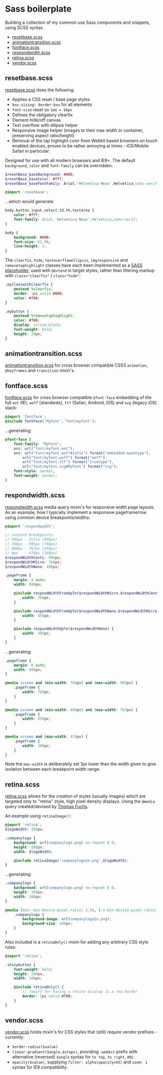 # Sass boilerplate
Building a collection of my common use Sass components and snippets, using SCSS syntax.
- [resetbase.scss](#resetbasescss)
- [animationtransition.scss](#animationtransitionscss)
- [fontface.scss](#fontfacescss)
- [respondwidth.scss](#respondwidthscss)
- [retina.scss](#retinascss)
- [vendor.scss](#vendorscss)

## resetbase.scss
[resetbase.scss](resetbase.scss) does the following:
- Applies a CSS reset / base page styles
- `box-sizing: border-box` for all elements
- `font-size` reset so `1em = 10px`
- Defines the obligatory clearfix
- Element hide/off canvas
- Text overflow with ellipsis helper
- Responsive image helper (images to their max width or container, preserving aspect ratio/height)
- Removal of the tap highlight color from Webkit based browsers on touch enabled devices, proves to be rather annoying at times - iOS/Mobile Safari in particular.

Designed for use with all modern browsers and IE8+. The default `background`, `color` and `font-family` can be overridden:

```scss
$resetBase_baseBackground: #000;
$resetBase_baseColor: #fff;
$resetBase_baseFontFamily: Arial,'Helvetica Neue',Helvetica,sans-serif;

@import 'resetbase';
```

...which would generate:

```css
body,button,input,select,td,th,textarea {
	color: #fff;
	font-family: Arial,'Helvetica Neue',Helvetica,sans-serif;
}

body {
	background: #000;
	font-size: 62.5%;
	line-height: 1;
}
```

The `clearfix`, `hide`, `textoverflowellipsis`, `imgresponsive` and `removetaphighlight` classes have each been implemented as a [SASS placeholder](http://sass-lang.com/docs/yardoc/file.SASS_REFERENCE.html#placeholders), used with `@extend` in target styles, rather than littering markup with `class="clearfix"` / `class="hide"`:

```scss
.myclasswithclearfix {
	@extend %clearfix;
	border: 1px solid #000;
	color: #f00;
}

.mybutton {
	@extend %removetaphighlight;
	color: #f00;
	display: inline-block;
	font-weight: bold;
	height: 20px;
}
```

## animationtransition.scss
[animationtransition.scss](animationtransition.scss) for cross browser compatible CSS3 `animation`,  `@keyframes` and `transition` mixin's.

## fontface.scss
[fontface.scss](fontface.scss) for cross browser compatible `@font-face` embedding of the full `eot` (IE), `woff` (standards), `ttf` (Safari, Android, iOS) and `svg` (legacy iOS) stack:

```scss
@import 'fontface';
@include fontFace('MyFont','font/myfont');
```

...generating:

```css
@font-face {
	font-family: "MyFont";
	src: url("font/myfont.eot");
	src: url("font/myfont.eot?#iefix") format("embedded-opentype"),
		url("font/myfont.woff") format("woff"),
		url("font/myfont.ttf") format("truetype"),
		url("font/myfont.svg#MyFont") format("svg");
	font-style: normal;
	font-weight: normal;
}
```

## respondwidth.scss
[respondwidth.scss](respondwidth.scss) media query mixin's for responsive width page layouts. As an example, how I typically implement a responsive pageframe/row using common device breakpoints/widths:

```scss
@import 'respondwidth';

// respond breakpoints
// 996px - Infin (996px)
// 768px - 995px (768px)
// 480px - 767px (456px)
// 0px	 - 479px (300px)
$respondWidthCenti: 996px;
$respondWidthMicro: 768px;
$respondWidthNano: 480px;

.pageframe {
	margin: 0 auto;
	width: 996px;

	@include respondWidthFromUpTo($respondWidthMicro,$respondWidthCenti) {
		width: 768px;
	}

	@include respondWidthFromUpTo($respondWidthNano,$respondWidthMicro) {
		width: 456px;
	}

	@include respondWidthUpTo($respondWidthNano) {
		width: 300px;
	}
}
```

...generating:

```css
.pageframe {
	margin: 0 auto;
	width: 996px;
}

@media screen and (min-width: 768px) and (max-width: 995px) {
	.pageframe {
    	width: 768px;
	}
}

@media screen and (min-width: 480px) and (max-width: 767px) {
	.pageframe {
		width: 456px;
	}
}

@media screen and (max-width: 479px) {
	.pageframe {
		width: 300px;
	}
}
```

Note the `max-width` is deliberately set 1px lower than the width given to give isolation between each breakpoint width range.

## retina.scss
[retina.scss](retina.scss) allows for the creation of styles (usually images) which are targeted only to "retina" style, high pixel density displays. Using the `@media` query created/devised by [Thomas Fuchs](https://gist.github.com/madrobby/4161897/).

An example using `retinaImage()`:

```scss
@import 'retina';
$logoWidth: 200px;

.companylogo {
	background: url(companylogo.png) no-repeat 0 0;
	height: 200px;
	width: $logoWidth;

	@include retinaImage('companylogo2x.png',$logoWidth);
}
```

...generating:

```css
.companylogo {
	background: url(companylogo.png) no-repeat 0 0;
	height: 200px;
	width: 200px;
}

@media (min--moz-device-pixel-ratio: 1.5), (-o-min-device-pixel-ratio: 3 / 2), (-webkit-min-device-pixel-ratio: 1.5), (min-device-pixel-ratio: 1.5), (min-resolution: 144dpi), (min-resolution: 1.5dppx) {
	.companylogo {
		background-image: url(companylogo2x.png);
		background-size: 200px;
	}
}
```

Also included is a `retinaOnly()` mixin for adding any arbitrary CSS style rules:
```scss
@import 'retina';

.shinybutton {
	font-weight: bold;
	height: 200px;
	width: 100px;

	@include retinaOnly() {
		// reward for having a retina display is a red border
		border: 1px solid #f00;
	}
}
```


## vendor.scss
[vendor.scss](vendor.scss) holds mixin's for CSS styles that (still) require vendor prefixes - currently:
- `border-radius($value)`
- `linear-gradient($angle,$stops)`, providing `-webkit` prefix with alternative (reversed) `$angle` syntax for `to top`, `to right`, etc.
- `opacity($value)`, supplying `filter: alpha(opacity=XX)` and `zoom: 1` syntax for IE8 compatibility.
